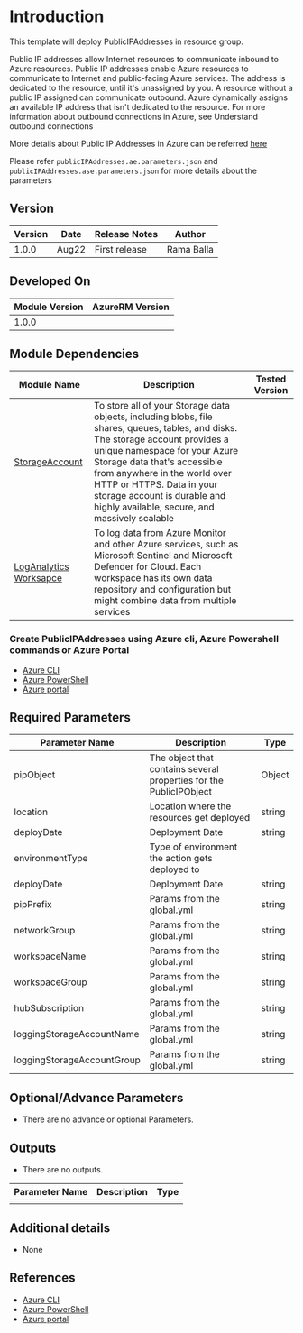 # Introduction 
This template will deploy PublicIPAddresses in  resource group. 

Public IP addresses allow Internet resources to communicate inbound to Azure resources. Public IP addresses enable Azure resources to communicate to Internet and public-facing Azure services. The address is dedicated to the resource, until it's unassigned by you. A resource without a public IP assigned can communicate outbound. Azure dynamically assigns an available IP address that isn't dedicated to the resource. For more information about outbound connections in Azure, see Understand outbound connections

More details about Public IP Addresses in Azure can be referred [here](https://docs.microsoft.com/en-us/azure/virtual-network/ip-services/public-ip-addresses)

Please refer `publicIPAddresses.ae.parameters.json` and `publicIPAddresses.ase.parameters.json` for more details about the parameters

## Version
| Version | Date | Release Notes | Author
|---|---|---|---|
| 1.0.0 | Aug22 | First release | Rama Balla


## Developed On
| Module Version | AzureRM Version |
|---|---|
| 1.0.0 | |


## Module Dependencies
| Module Name | Description | Tested Version | 
|---|---|---|
| [StorageAccount](https://docs.microsoft.com/en-us/azure/storage/common/storage-account-overview) | To store all of your Storage data objects, including blobs, file shares, queues, tables, and disks. The storage account provides a unique namespace for your Azure Storage data that's accessible from anywhere in the world over HTTP or HTTPS. Data in your storage account is durable and highly available, secure, and massively scalable||
| [LogAnalytics Worksapce](https://docs.microsoft.com/en-us/azure/azure-monitor/logs/log-analytics-workspace-overview) | To log data from Azure Monitor and other Azure services, such as Microsoft Sentinel and Microsoft Defender for Cloud. Each workspace has its own data repository and configuration but might combine data from multiple services |


### Create PublicIPAddresses using Azure cli, Azure Powershell commands or Azure Portal 
- [Azure CLI](https://docs.microsoft.com/en-us/azure/virtual-network/ip-services/create-public-ip-cli?tabs=create-public-ip-standard%2Ccreate-public-ip-zonal%2Crouting-preference)
- [Azure PowerShell](https://docs.microsoft.com/en-us/azure/virtual-network/ip-services/create-public-ip-powershell?tabs=create-public-ip-standard%2Ccreate-public-ip-zonal%2Crouting-preference)
- [Azure portal](https://docs.microsoft.com/en-us/azure/virtual-network/ip-services/create-public-ip-portal?tabs=option-1-create-public-ip-standard)


## Required Parameters
| Parameter Name | Description |  Type | 
|---|---|---|
| pipObject | The object that contains several properties for the PublicIPObject | Object |
|location| Location where the resources get deployed | string
|deployDate|Deployment Date| string
|environmentType| Type of environment the action gets deployed to|
|deployDate|Deployment Date| string
|pipPrefix|Params from the global.yml|string|
|networkGroup|Params from the global.yml|string|
|workspaceName|Params from the global.yml|string|
|workspaceGroup|Params from the global.yml|string|
|hubSubscription|Params from the global.yml|string|
|loggingStorageAccountName|Params from the global.yml|string|
|loggingStorageAccountGroup|Params from the global.yml|string|

## Optional/Advance Parameters
- There are no advance or optional Parameters.

## Outputs
- There are no outputs.

| Parameter Name | Description | Type | 
|---|---|---|
||||


## Additional details
- None

## References
- [Azure CLI](https://docs.microsoft.com/en-us/azure/virtual-network/ip-services/create-public-ip-cli?tabs=create-public-ip-standard%2Ccreate-public-ip-zonal%2Crouting-preference)
- [Azure PowerShell](https://docs.microsoft.com/en-us/azure/virtual-network/ip-services/create-public-ip-powershell?tabs=create-public-ip-standard%2Ccreate-public-ip-zonal%2Crouting-preference)
- [Azure portal](https://docs.microsoft.com/en-us/azure/virtual-network/ip-services/create-public-ip-portal?tabs=option-1-create-public-ip-standard)